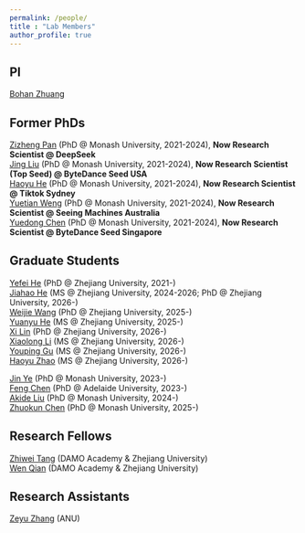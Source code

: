 ```yaml
---
permalink: /people/
title : "Lab Members"
author_profile: true
---
```

## PI
[Bohan Zhuang](https://bohanzhuang.github.io/)

## Former PhDs
[Zizheng Pan](https://scholar.google.com.au/citations?user=w_VMopoAAAAJ&hl=en) (PhD @ Monash University, 2021-2024), **Now Research Scientist @ DeepSeek**   
[Jing Liu](https://scholar.google.com/citations?user=-lHaZH4AAAAJ&hl=en) (PhD @ Monash University, 2021-2024), **Now Research Scientist (Top Seed) @ ByteDance Seed USA**  
[Haoyu He](https://scholar.google.com/citations?user=aU1zMhUAAAAJ&hl=en) (PhD @ Monash University, 2021-2024), **Now Research Scientist @ Tiktok Sydney**   
[Yuetian Weng](https://openreview.net/profile?id=~Yuetian_Weng1) (PhD @ Monash University, 2021-2024), **Now Research Scientist @ Seeing Machines Australia**  
[Yuedong Chen](https://scholar.google.com.sg/citations?user=GqgGZlQAAAAJ) (PhD @ Monash University, 2021-2024), **Now Research Scientist @ ByteDance Seed Singapore**


## Graduate Students
[Yefei He](https://hexy.tech/publication/) (PhD @ Zhejiang University, 2021-)  
[Jiahao He](https://github.com/Hygge02) (MS @ Zhejiang University, 2024-2026; PhD @ Zhejiang University, 2026-)  
[Weijie Wang](https://lhmd.top/) (PhD @ Zhejiang University, 2025-)  
[Yuanyu He](https://github.com/Yuanyu0) (MS @ Zhejiang University, 2025-)  
[Xi Lin](https://github.com/erix025) (PhD @ Zhejiang University, 2026-)  
[Xiaolong Li](https://xiaolong-li1.github.io/) (MS @ Zhejiang University, 2026-)   
[Youping Gu](https://github.com/Tacossp) (MS @ Zhejiang University, 2026-)   
[Haoyu Zhao](zhao-haoyu.github.io) (MS @ Zhejiang University, 2026-)  

[Jin Ye](https://scholar.google.com/citations?user=UFBrJOAAAAAJ) (PhD @ Monash University, 2023-)    
[Feng Chen](https://github.com/Chenfeng1271) (PhD @ Adelaide University, 2023-)  
[Akide Liu](https://scholar.google.com/citations?hl=en&user=1HjSeKgAAAAJ) (PhD @ Monash University, 2024-)  
[Zhuokun Chen](https://openreview.net/profile?id=%7EZhuokun_Chen4) (PhD @ Monash University, 2025-)  


## Research Fellows
[Zhiwei Tang](https://scholar.google.com/citations?user=GN-N9c8AAAAJ&hl=en) (DAMO Academy & Zhejiang University)    
[Wen Qian](https://scholar.google.com/citations?user=rD_U0fMAAAAJ&hl=zh-CN) (DAMO Academy & Zhejiang University)


## Research Assistants
[Zeyu Zhang](https://steve-zeyu-zhang.github.io/) (ANU)      






